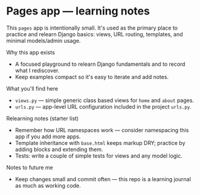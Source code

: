 # Pages app — learning notes

This `pages` app is intentionally small. It's used as the primary place to practice and relearn Django basics: views, URL routing, templates, and minimal models/admin usage.

Why this app exists
- A focused playground to relearn Django fundamentals and to record what I rediscover.
- Keep examples compact so it's easy to iterate and add notes.

What you'll find here
- `views.py` — simple generic class based views for `home` and `about` pages.
- `urls.py` — app-level URL configuration included in the project `urls.py`.

Relearning notes (starter list)
- Remember how URL namespaces work — consider namespacing this app if you add more apps.
- Template inheritance with `base.html` keeps markup DRY; practice by adding blocks and extending them.
- Tests: write a couple of simple tests for views and any model logic.

Notes to future me
- Keep changes small and commit often — this repo is a learning journal as much as working code.
